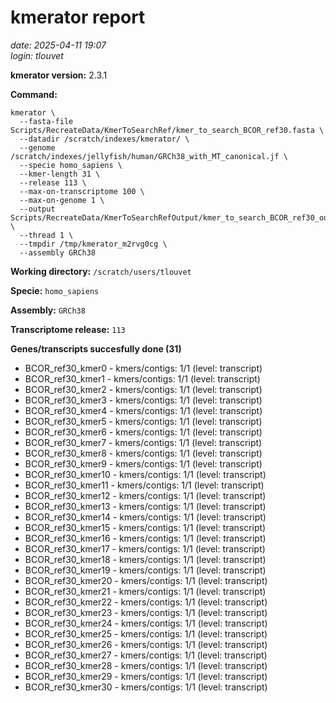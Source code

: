 # kmerator report
*date: 2025-04-11 19:07*  
*login: tlouvet*

**kmerator version:** 2.3.1

**Command:**

```
kmerator \
  --fasta-file Scripts/RecreateData/KmerToSearchRef/kmer_to_search_BCOR_ref30.fasta \
  --datadir /scratch/indexes/kmerator/ \
  --genome /scratch/indexes/jellyfish/human/GRCh38_with_MT_canonical.jf \
  --specie homo_sapiens \
  --kmer-length 31 \
  --release 113 \
  --max-on-transcriptome 100 \
  --max-on-genome 1 \
  --output Scripts/RecreateData/KmerToSearchRefOutput/kmer_to_search_BCOR_ref30_output \
  --thread 1 \
  --tmpdir /tmp/kmerator_m2rvg0cg \
  --assembly GRCh38
```

**Working directory:** `/scratch/users/tlouvet`

**Specie:** `homo_sapiens`

**Assembly:** `GRCh38`

**Transcriptome release:** `113`

**Genes/transcripts succesfully done (31)**

- BCOR_ref30_kmer0 - kmers/contigs: 1/1 (level: transcript)
- BCOR_ref30_kmer1 - kmers/contigs: 1/1 (level: transcript)
- BCOR_ref30_kmer2 - kmers/contigs: 1/1 (level: transcript)
- BCOR_ref30_kmer3 - kmers/contigs: 1/1 (level: transcript)
- BCOR_ref30_kmer4 - kmers/contigs: 1/1 (level: transcript)
- BCOR_ref30_kmer5 - kmers/contigs: 1/1 (level: transcript)
- BCOR_ref30_kmer6 - kmers/contigs: 1/1 (level: transcript)
- BCOR_ref30_kmer7 - kmers/contigs: 1/1 (level: transcript)
- BCOR_ref30_kmer8 - kmers/contigs: 1/1 (level: transcript)
- BCOR_ref30_kmer9 - kmers/contigs: 1/1 (level: transcript)
- BCOR_ref30_kmer10 - kmers/contigs: 1/1 (level: transcript)
- BCOR_ref30_kmer11 - kmers/contigs: 1/1 (level: transcript)
- BCOR_ref30_kmer12 - kmers/contigs: 1/1 (level: transcript)
- BCOR_ref30_kmer13 - kmers/contigs: 1/1 (level: transcript)
- BCOR_ref30_kmer14 - kmers/contigs: 1/1 (level: transcript)
- BCOR_ref30_kmer15 - kmers/contigs: 1/1 (level: transcript)
- BCOR_ref30_kmer16 - kmers/contigs: 1/1 (level: transcript)
- BCOR_ref30_kmer17 - kmers/contigs: 1/1 (level: transcript)
- BCOR_ref30_kmer18 - kmers/contigs: 1/1 (level: transcript)
- BCOR_ref30_kmer19 - kmers/contigs: 1/1 (level: transcript)
- BCOR_ref30_kmer20 - kmers/contigs: 1/1 (level: transcript)
- BCOR_ref30_kmer21 - kmers/contigs: 1/1 (level: transcript)
- BCOR_ref30_kmer22 - kmers/contigs: 1/1 (level: transcript)
- BCOR_ref30_kmer23 - kmers/contigs: 1/1 (level: transcript)
- BCOR_ref30_kmer24 - kmers/contigs: 1/1 (level: transcript)
- BCOR_ref30_kmer25 - kmers/contigs: 1/1 (level: transcript)
- BCOR_ref30_kmer26 - kmers/contigs: 1/1 (level: transcript)
- BCOR_ref30_kmer27 - kmers/contigs: 1/1 (level: transcript)
- BCOR_ref30_kmer28 - kmers/contigs: 1/1 (level: transcript)
- BCOR_ref30_kmer29 - kmers/contigs: 1/1 (level: transcript)
- BCOR_ref30_kmer30 - kmers/contigs: 1/1 (level: transcript)
